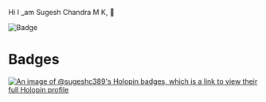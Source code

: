 Hi I _am Sugesh Chandra M K, 👋


![Badge](file:///home/sugesh/Downloads/2986bf2c4fd0b3d0bc4680f4dd9e42fe.jpg)

<!--
**sugeshc389/sugeshc389** is a ✨ _special_ ✨ repository because its `README.md` (this file) appears on your GitHub profile.

Here are some ideas to get you started:

- 🔭 I’m currently working on ...

- 🌱 I’m currently learning ...
- 👯 I’m looking to collaborate on ...
- 🤔 I’m looking for help with ...
- 💬 Ask me about ...
- 📫 How to reach me: ...
- 😄 Pronouns: ...
- ⚡ Fun fact: ...
-->

# Badges
[![An image of @sugeshc389's Holopin badges, which is a link to view their full Holopin profile](https://holopin.me/sugeshc389)](https://holopin.io/@sugeshc389)
